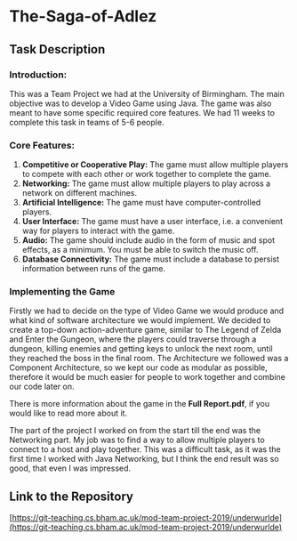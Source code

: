 ﻿# The-Saga-of-Adlez

## Task Description

### Introduction:

This was a Team Project we had at the University of Birmingham. The main objective was to develop a Video Game using Java. The game was also meant to have some specific required core features. We had 11 weeks to complete this task in teams of 5-6 people.

### Core Features:

 1. **Competitive or Cooperative Play:**
 The game must allow multiple players to compete with each other or work together to complete the game.
 2. **Networking:**
The game must allow multiple players to play across a network on different machines.
 4. **Artificial Intelligence:**
The game must have computer-controlled players.
 6. **User Interface:**
The game must have a user interface, i.e. a convenient way for players to interact with the game.
 8. **Audio:**
The game should include audio in the form of music and spot effects, as a minimum. You must be able to switch the music off.
 10. **Database Connectivity:**
The game must include a database to persist information between runs of the game.

### Implementing the Game

Firstly we had to decide on the type of Video Game we would produce and what kind of software architecture we would implement. We decided to create a top-down action-adventure game, similar to The Legend of Zelda and Enter the Gungeon, where the players could traverse through a dungeon, killing enemies and getting keys to unlock the next room, until they reached the boss in the final room.
The Architecture we followed was a Component Architecture, so we kept our code as modular as possible, therefore it would be much easier for people to work together and combine our code later on.

There is more information about the game in the **Full Report.pdf**, if you would like to read more about it.

The part of the project I worked on from the start till the end was the Networking part. My job was to find a way to allow multiple players to connect to a host and play together. This was a difficult task, as it was the first time I worked with Java Networking, but I think the end result was so good, that even I was impressed.

## Link to the Repository
[https://git-teaching.cs.bham.ac.uk/mod-team-project-2019/underwurlde](https://git-teaching.cs.bham.ac.uk/mod-team-project-2019/underwurlde)
